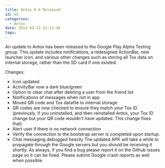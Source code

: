 ```yaml
---
title: Antox 0.6 Released
id: 65
categories:
  - Antox
date: 2014-03-12 22:13:46
tags:
---
```


An update to Antox has been released to the Google Play Alpha Testing group. This update includes notifications, a redesigned ActionBar, new launcher icon, and various other changes such as storing all Tox data on internal storage, rather than the SD card if one existed.

Changes:

- Icon updated
- ActivityBar now a dark blue/green
- Option to clear chat after deleting a user from the friend list
- Notifications of messages when not in app
- Moved QR code and Tox datafile to internal storage
- QR codes are now checked to ensure they match your Tox ID (previously, if you uninstalled, and then reinstalled Antox, your Tox ID change but your QR code wouldn't have updated. This change fixes that)
- Alert user if there is no network connection
- Verify the connection to the bootstrap server is completed upon startup.
- Chat messaging debugged heavily
  The updated APK will take a while to propagate through the Google servers but you should be receiving it shortly. As always, if you find a bug please report it on the Github issues page so it can be fixed. Please submit Google crash reports as well when possible.
